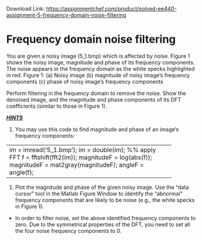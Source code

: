 Download Link: https://assignmentchef.com/product/solved-ee440-assignment-5-frequency-domain-noise-filtering
<br>
<h1> Frequency domain noise filtering</h1>

You are given a noisy image (5_1.bmp) which is affected by noise. Figure 1 shows the noisy image, magnitude and phase of its frequency components. The noise appears in the frequency domain as the white specks highlighted in red. Figure 1: (a) Noisy image (b) magnitude of noisy image’s frequency components (c) phase of noisy image’s frequency components

Perform filtering in the frequency domain to remove the noise. Show the denoised image, and the magnitude and phase components of its DFT coefficients (similar to those in Figure 1).

<strong><em><u>HINTS</u> </em></strong>

<ol>

 <li>You may use this code to find magnitude and phase of an image’s frequency components:</li>

</ol>

<table width="0">

 <tbody>

  <tr>

   <td width="422">im = imread(‘5_1.bmp’); im = double(im); %% apply FFT  f = fftshift(fft2(im)); magnitudeF = log(abs(f)); magnitudeF = mat2gray(magnitudeF); angleF = angle(f); </td>

  </tr>

 </tbody>

</table>




<ol>

 <li>Plot the magnitude and phase of the given noisy image. Use the “data cursor” tool in the Matlab Figure Window to identify the “abnormal” frequency components that are likely to be noise (e.g., the white specks in Figure 1).</li>

</ol>

<ul>

 <li>In order to filter noise, set the above identified frequency components to zero. Due to the symmetrical properties of the DFT, you need to set all the four noise frequency components to 0.</li>

</ul>














